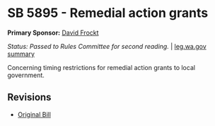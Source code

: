 # SB 5895 - Remedial action grants
**Primary Sponsor:** [David Frockt](/person/leg/david.frockt.md)

*Status: Passed to Rules Committee for second reading.* | [leg.wa.gov summary](https://app.leg.wa.gov/billsummary?BillNumber=5895&Year=2021)

Concerning timing restrictions for remedial action grants to local government.

## Revisions
* [Original Bill](1/)